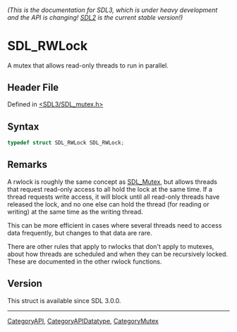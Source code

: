 ###### (This is the documentation for SDL3, which is under heavy development and the API is changing! [SDL2](https://wiki.libsdl.org/SDL2/) is the current stable version!)
# SDL_RWLock

A mutex that allows read-only threads to run in parallel.

## Header File

Defined in [<SDL3/SDL_mutex.h>](https://github.com/libsdl-org/SDL/blob/main/include/SDL3/SDL_mutex.h)

## Syntax

```c
typedef struct SDL_RWLock SDL_RWLock;
```

## Remarks

A rwlock is roughly the same concept as [SDL_Mutex](SDL_Mutex), but allows
threads that request read-only access to all hold the lock at the same
time. If a thread requests write access, it will block until all read-only
threads have released the lock, and no one else can hold the thread (for
reading or writing) at the same time as the writing thread.

This can be more efficient in cases where several threads need to access
data frequently, but changes to that data are rare.

There are other rules that apply to rwlocks that don't apply to mutexes,
about how threads are scheduled and when they can be recursively locked.
These are documented in the other rwlock functions.

## Version

This struct is available since SDL 3.0.0.

----
[CategoryAPI](CategoryAPI), [CategoryAPIDatatype](CategoryAPIDatatype), [CategoryMutex](CategoryMutex)

